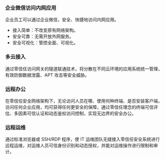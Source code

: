 ### 企业微信访问内网应用
企业员工可以通过企业微信，安全、快捷地访问内网应用。
- 接入简单：不改变原有网络架构。
- 安全可靠：无需开放外网服务。
- 安全可视化：管控全面、可视化。
 
### 多云接入
通过零信任访问网关的隧道联通技术，将分散在不同云环境的应用系统统一管理，有效防御数据泄露、APT 攻击等安全威胁。

### 远程办公
在零信任安全网络架构下，无论访问人员在哪、使用何种终端、是否安装客户端，访问任何企业应用，均可获得任何更安全的保障，通过零信任理念的终端可信评估、多因素可信认证和动态鉴权访问控制，实现无边界的安全办公。

### 远程运维
通过标准浏览器或 SSH/RDP 程序，使 IT 运维团队无缝接入零信任安全系统进行远程运维，对运维人员可信身份识别和动态授权，并能对运维操作进行限制和审计。
